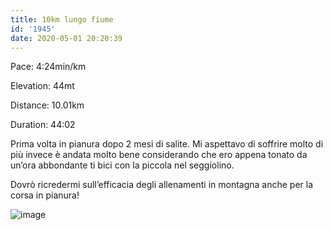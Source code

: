 ```yaml
---
title: 10km lungo fiume
id: '1945'
date: 2020-05-01 20:20:39
---
```


Pace: 4:24min/km

Elevation: 44mt

Distance: 10.01km

Duration: 44:02

Prima volta in pianura dopo 2 mesi di salite. Mi aspettavo di soffrire molto di più invece è andata molto bene considerando che ero appena tonato da un’ora abbondante ti bici con la piccola nel seggiolino.

Dovrò ricredermi sull’efficacia degli allenamenti in montagna anche per la corsa in pianura!

![image](/images/2021/08/20200501-activity-map.png)